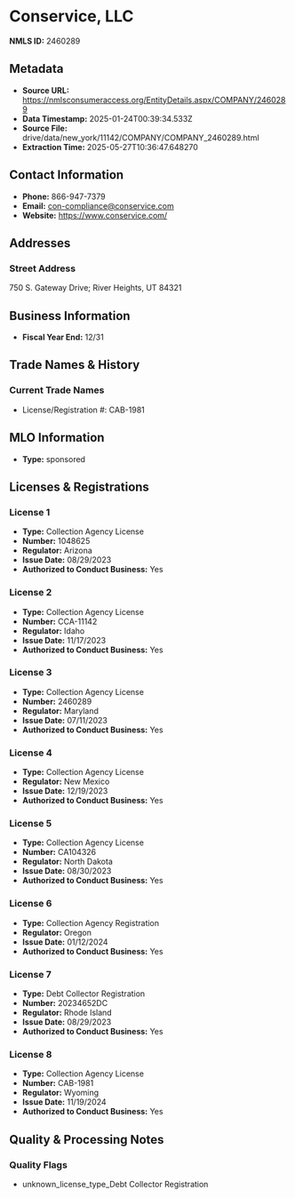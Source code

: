 # Conservice, LLC

**NMLS ID:** 2460289

## Metadata
- **Source URL:** https://nmlsconsumeraccess.org/EntityDetails.aspx/COMPANY/2460289
- **Data Timestamp:** 2025-01-24T00:39:34.533Z
- **Source File:** drive/data/new_york/11142/COMPANY/COMPANY_2460289.html
- **Extraction Time:** 2025-05-27T10:36:47.648270

## Contact Information
- **Phone:** 866-947-7379
- **Email:** con-compliance@conservice.com
- **Website:** https://www.conservice.com/

## Addresses
### Street Address
750 S. Gateway Drive; River Heights, UT 84321

## Business Information
- **Fiscal Year End:** 12/31

## Trade Names & History
### Current Trade Names
- License/Registration #: CAB-1981

## MLO Information
- **Type:** sponsored

## Licenses & Registrations

### License 1
- **Type:** Collection Agency License
- **Number:** 1048625
- **Regulator:** Arizona
- **Issue Date:** 08/29/2023
- **Authorized to Conduct Business:** Yes

### License 2
- **Type:** Collection Agency License
- **Number:** CCA-11142
- **Regulator:** Idaho
- **Issue Date:** 11/17/2023
- **Authorized to Conduct Business:** Yes

### License 3
- **Type:** Collection Agency License
- **Number:** 2460289
- **Regulator:** Maryland
- **Issue Date:** 07/11/2023
- **Authorized to Conduct Business:** Yes

### License 4
- **Type:** Collection Agency License
- **Regulator:** New Mexico
- **Issue Date:** 12/19/2023
- **Authorized to Conduct Business:** Yes

### License 5
- **Type:** Collection Agency License
- **Number:** CA104326
- **Regulator:** North Dakota
- **Issue Date:** 08/30/2023
- **Authorized to Conduct Business:** Yes

### License 6
- **Type:** Collection Agency Registration
- **Regulator:** Oregon
- **Issue Date:** 01/12/2024
- **Authorized to Conduct Business:** Yes

### License 7
- **Type:** Debt Collector Registration
- **Number:** 20234652DC
- **Regulator:** Rhode Island
- **Issue Date:** 08/29/2023
- **Authorized to Conduct Business:** Yes

### License 8
- **Type:** Collection Agency License
- **Number:** CAB-1981
- **Regulator:** Wyoming
- **Issue Date:** 11/19/2024
- **Authorized to Conduct Business:** Yes

## Quality & Processing Notes
### Quality Flags
- unknown_license_type_Debt Collector Registration
